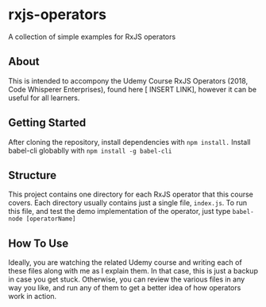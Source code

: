 # rxjs-operators
A collection of simple examples for RxJS operators

## About
This is intended to accompony the Udemy Course RxJS Operators (2018, Code Whisperer Enterprises), found here [ INSERT LINK], however it can be useful for all learners.

## Getting Started
After cloning the repository, install dependencies with `npm install.` Install babel-cli globablly with `npm install -g babel-cli`

## Structure
This project contains one directory for each RxJS operator that this course covers. 
Each directory usually contains just a single file, `index.js`.
To run this file, and test the demo implementation of the operator, just type `babel-node [operatorName]`

## How To Use
Ideally, you are watching the related Udemy course and writing each of these files along with me as I explain them. In that case, this is just a backup in case you get stuck.
Otherwise, you can review the various files in any way you like, and run any of them to get a better idea of how operators work in action.